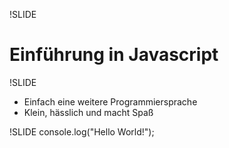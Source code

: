 !SLIDE
# Einführung in Javascript #

!SLIDE
* Einfach eine weitere Programmiersprache
* Klein, hässlich und macht Spaß

!SLIDE
    console.log("Hello World!");
